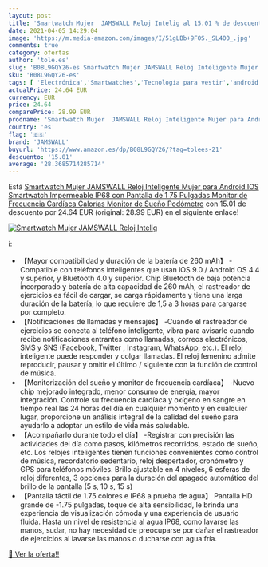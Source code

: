 ```yaml
---
layout: post
title: 'Smartwatch Mujer  JAMSWALL Reloj Intelig al 15.01 % de descuento'
date: 2021-04-05 14:29:04
image: 'https://m.media-amazon.com/images/I/51gLBb+9FOS._SL400_.jpg'
comments: true
category: ofertas
author: 'tole.es'
slug: 'B08L9GQY26-es Smartwatch Mujer JAMSWALL Reloj Inteligente Mujer para...'
sku: 'B08L9GQY26-es'
tags: [ 'Electrónica','Smartwatches','Tecnología para vestir','android','jamswall', ]
actualPrice: 24.64 EUR
currency: EUR
price: 24.64
comparePrice: 28.99 EUR
prodname: 'Smartwatch Mujer  JAMSWALL Reloj Inteligente Mujer para Android IOS  Smartwatch Impermeable IP68 con Pantalla de 1 75 Pulgadas  Monitor de Frecuencia Cardíaca  Calorías  Monitor de Sueño  Podómetro'
country: 'es'
flag: '🇪🇸'
brand: 'JAMSWALL'
buyurl: 'https://www.amazon.es/dp/B08L9GQY26/?tag=tolees-21'
descuento: '15.01'
average: '28.3685714285714'
---
```


Está [Smartwatch Mujer  JAMSWALL Reloj Inteligente Mujer para Android IOS  Smartwatch Impermeable IP68 con Pantalla de 1 75 Pulgadas  Monitor de Frecuencia Cardíaca  Calorías  Monitor de Sueño  Podómetro](https://www.amazon.es/dp/B08L9GQY26/?tag=tolees-21) con 15.01 de descuento por 24.64 EUR (original: 28.99 EUR) en el siguiente enlace!

[![Smartwatch Mujer  JAMSWALL Reloj Intelig](https://m.media-amazon.com/images/I/51gLBb+9FOS._SL400_.jpg)](https://www.amazon.es/dp/B08L9GQY26/?tag=tolees-21)

ℹ️:

- 【Mayor compatibilidad y duración de la batería de 260 mAh】 -Compatible con teléfonos inteligentes que usan iOS 9.0 / Android OS 4.4 y superior, y Bluetooth 4.0 y superior. Chip Bluetooth de baja potencia incorporado y batería de alta capacidad de 260 mAh, el rastreador de ejercicios es fácil de cargar, se carga rápidamente y tiene una larga duración de la batería, lo que requiere de 1,5 a 3 horas para cargarse por completo.
- 【Notificaciones de llamadas y mensajes】 -Cuando el rastreador de ejercicios se conecta al teléfono inteligente, vibra para avisarle cuando recibe notificaciones entrantes como llamadas, correos electrónicos, SMS y SNS (Facebook, Twitter , Instagram, WhatsApp, etc.). El reloj inteligente puede responder y colgar llamadas. El reloj femenino admite reproducir, pausar y omitir el último / siguiente con la función de control de música.
- 【Monitorización del sueño y monitor de frecuencia cardíaca】 -Nuevo chip mejorado integrado, menor consumo de energía, mayor integración. Controle su frecuencia cardíaca y oxígeno en sangre en tiempo real las 24 horas del día en cualquier momento y en cualquier lugar, proporcione un análisis integral de la calidad del sueño para ayudarlo a adoptar un estilo de vida más saludable.
- 【Acompañarlo durante todo el día】 -Registrar con precisión las actividades del día como pasos, kilómetros recorridos, estado de sueño, etc. Los relojes inteligentes tienen funciones convenientes como control de música, recordatorio sedentario, reloj despertador, cronómetro y GPS para teléfonos móviles. Brillo ajustable en 4 niveles, 6 esferas de reloj diferentes, 3 opciones para la duración del apagado automático del brillo de la pantalla (5 s, 10 s, 15 s)
- 【Pantalla táctil de 1.75 colores e IP68 a prueba de agua】 Pantalla HD grande de -1.75 pulgadas, toque de alta sensibilidad, le brinda una experiencia de visualización cómoda y una experiencia de usuario fluida. Hasta un nivel de resistencia al agua IP68, como lavarse las manos, sudar, no hay necesidad de preocuparse por dañar el rastreador de ejercicios al lavarse las manos o ducharse con agua fría.

[🛒 Ver la oferta!!](https://www.amazon.es/dp/B08L9GQY26/?tag=tolees-21)

